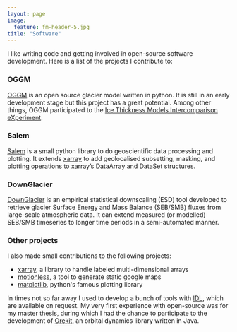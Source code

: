 ```yaml
---
layout: page
image:
  feature: fm-header-5.jpg
title: "Software"
---
```


I like writing code and getting involved in open-source software development.
Here is a list of the projects I contribute to:

### OGGM

[OGGM](https://github.com/OGGM/oggm) is an open source glacier model written
in python. It is still in an early development stage but this project has a
great potential. Among other things, OGGM participated to the
[Ice Thickness Models Intercomparison eXperiment](http://fabienmaussion.info/2016/06/18/itmix-experiment-phase1/).

### Salem

[Salem](http://salem.readthedocs.io/en/stable/) is a small python library to do
geoscientific data processing and plotting. It extends
[xarray](https://github.com/pydata/xarray) to add
geolocalised subsetting, masking, and plotting operations to xarray’s
DataArray and DataSet structures.

### DownGlacier

[DownGlacier](https://bitbucket.org/fmaussion/downglacier) is an empirical
statistical downscaling (ESD) tool developed to retrieve glacier Surface
Energy and Mass Balance (SEB/SMB) fluxes from large-scale atmospheric data.
It can extend measured (or modelled) SEB/SMB timeseries
to longer time periods in a semi-automated manner.

### Other projects

I also made small contributions to the following projects:

- [xarray](https://github.com/pydata/xarray), a library to handle labeled multi-dimensional arrays
- [motionless](https://github.com/ryancox/motionless), a tool to generate static google maps
- [matplotlib](https://github.com/matplotlib/matplotlib), python's famous plotting library

In times not so far away I used to develop a bunch of tools with
[IDL](https://en.wikipedia.org/wiki/IDL_%28programming_language%29), which are
available on request. My very first experience with open-source was for
my master thesis, during which I had the chance to participate to the development
of [Orekit](https://www.orekit.org/), an orbital dynamics library written in Java.
